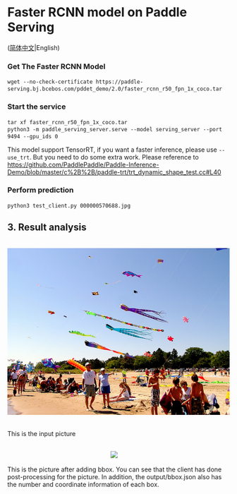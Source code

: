 # Faster RCNN model on Paddle Serving

([简体中文](./README_CN.md)|English)

### Get The Faster RCNN Model
```
wget --no-check-certificate https://paddle-serving.bj.bcebos.com/pddet_demo/2.0/faster_rcnn_r50_fpn_1x_coco.tar
```

### Start the service
```
tar xf faster_rcnn_r50_fpn_1x_coco.tar
python3 -m paddle_serving_server.serve --model serving_server --port 9494 --gpu_ids 0
```

This model support TensorRT, if you want a faster inference, please use `--use_trt`. But you need to do some extra work.
Please reference to https://github.com/PaddlePaddle/Paddle-Inference-Demo/blob/master/c%2B%2B/paddle-trt/trt_dynamic_shape_test.cc#L40 


### Perform prediction
```
python3 test_client.py 000000570688.jpg
```

## 3. Result analysis
<p align = "center">
    <br>
<img src = '000000570688.jpg'>
    <br>
<p>
This is the input picture
  
<p align = "center">
    <br>
<img src = '000000570688_bbox.jpg'>
    <br>
<p>
  
This is the picture after adding bbox. You can see that the client has done post-processing for the picture. In addition, the output/bbox.json also has the number and coordinate information of each box.
